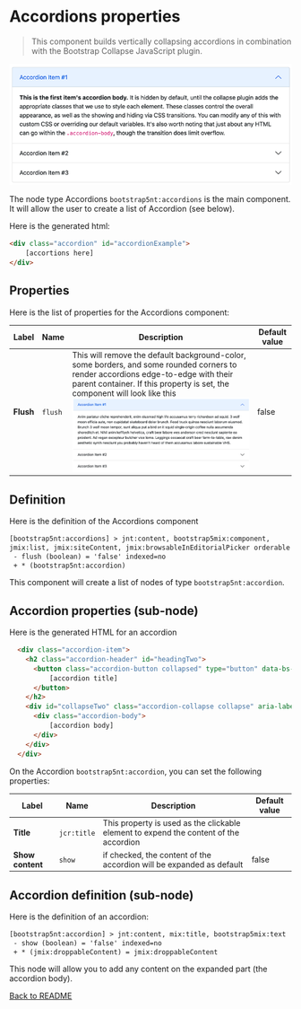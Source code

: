 # Accordions properties

> This component builds vertically collapsing accordions in combination with the Bootstrap Collapse JavaScript plugin.

![alt_text](../images/accordion_default.png "Accordion")

The node type Accordions `bootstrap5nt:accordions` is the main component. It will allow the user to create a list of Accordion (see below).

Here is the generated html:

````html
<div class="accordion" id="accordionExample">
    [accortions here]
</div>
````
## Properties

Here is the list of properties for the Accordions component:

| Label | Name | Description | Default value |
| --- | --- | --- | --- |
| **Flush** | `flush` | This will remove the default background-color, some borders, and some rounded corners to render accordions edge-to-edge with their parent container. If this property is set, the component will look like this  ![alt_text](../images/accordion_flush.png "Flush")| false | 

## Definition

Here is the definition of the Accordions component

```cnd
[bootstrap5nt:accordions] > jnt:content, bootstrap5mix:component, jmix:list, jmix:siteContent, jmix:browsableInEditorialPicker orderable
 - flush (boolean) = 'false' indexed=no
 + * (bootstrap5nt:accordion)
```

This component will create a list of nodes of type `bootstrap5nt:accordion`.

## Accordion properties (sub-node)

Here is the generated HTML for an accordion

```html
  <div class="accordion-item">
    <h2 class="accordion-header" id="headingTwo">
      <button class="accordion-button collapsed" type="button" data-bs-toggle="collapse" data-bs-target="#collapseTwo" aria-expanded="false" aria-controls="collapseTwo">
          [accordion title]
      </button>
    </h2>
    <div id="collapseTwo" class="accordion-collapse collapse" aria-labelledby="headingTwo" data-bs-parent="#accordionExample">
      <div class="accordion-body">
          [accordion body]
      </div>
    </div>
  </div>

```
On the Accordion `bootstrap5nt:accordion`, you can set the following properties:

| Label | Name | Description | Default value |
| --- | --- | --- | --- |
| **Title** | `jcr:title` | This property is used as the clickable element to expend the content of the accordion | | 
| **Show content** | `show` | if checked, the content of the accordion will be expanded as default | false | 

## Accordion definition (sub-node)

Here is the definition of an accordion:

```cnd
[bootstrap5nt:accordion] > jnt:content, mix:title, bootstrap5mix:text
 - show (boolean) = 'false' indexed=no
 + * (jmix:droppableContent) = jmix:droppableContent
```

This node will allow you to add any content on the expanded part (the accordion body).

[Back to README](../README.md)
